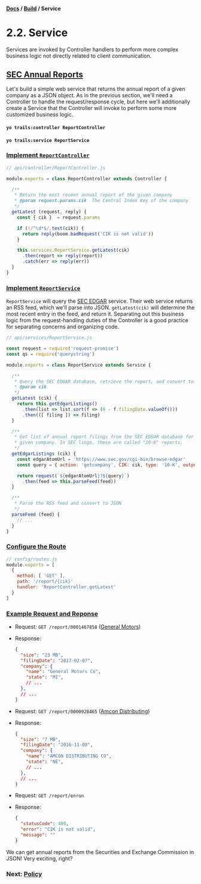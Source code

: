 #### [Docs](../) / [Build](./) / Service

# 2.2. Service

Services are invoked by Controller handlers to perform more complex business logic not directly related to client communication.

## <a href="#sec-annual-reports">SEC Annual Reports</a>

Let's build a simple web service that returns the annual report of a given company as a JSON object. As in the previous section, we'll need a Controller to handle the request/response cycle, but here we'll additionally create a Service that the Controller will invoke to perform some more customized business logic.

#### `yo trails:controller ReportController`
#### `yo trails:service ReportService`

### <a href="#implement-reportcontroller">Implement `ReportController`</a>

```js
// api/controller/ReportController.js

module.exports = class ReportController extends Controller {

  /**
   * Return the most recent annual report of the given company
   * @param request.params.cik  The Central Index Key of the company
   */
  getLatest (request, reply) {
    const { cik }  = request.params

    if (!/^\d*$/.test(cik)) {
      return reply(boom.badRequest('CIK is not valid'))
    }

    this.services.ReportService.getLatest(cik)
      .then(report => reply(report))
      .catch(err => reply(err))
  }
}
```

### <a href="#implement-reportservice">Implement `ReportService`</a>

`ReportService` will query the [SEC EDGAR](https://www.sec.gov/edgar/searchedgar/cik.htm) service. Their web service returns an RSS feed, which we'll parse into JSON. `getLatest(cik)` will determine the most recent entry in the feed, and return it. Separating out this business logic from the request-handling duties of the Controller is a good practice for separating concerns and organizing code.

```js
// api/services/ReportService.js

const request = require('request-promise')
const qs = require('querystring')

module.exports = class ReportService extends Service {

  /**
   * Query the SEC EDGAR database, retrieve the report, and convert to JSON.
   * @param cik
   */
  getLatest (cik) {
    return this.getEdgarListings()
      .then(list => list.sort(f => (0 - f.filingDate.valueOf()))
      .then(([ filing ]) => filing)
  }

  /**
   * Get list of annual report filings from the SEC EDGAR database for the
   * given company. In SEC lingo, these are called "10-K" reports.
   */
  getEdgarListings (cik) {
    const edgarAtomUrl = 'https://www.sec.gov/cgi-bin/browse-edgar'
    const query = { action: 'getcompany', CIK: cik, type: '10-K', output: 'atom' }

    return request(`${edgarAtomUrl}?${query}`)
      .then(feed => this.parseFeed(feed))
  }

  /**
   * Parse the RSS feed and convert to JSON
   */
  parseFeed (feed) {
    // ...
  }
}
```

### <a href="#configure-the-route">Configure the Route</a>

```js
// config/routes.js
module.exports = [
  {
    method: [ 'GET' ],
    path: '/report/{cik}'
    handler: 'ReportController.getLatest'
  }
]
```

### <a href="#example-request-and-response">Example Request and Reponse</a>

- Request: `GET /report/0001467858` ([General Motors](https://www.sec.gov/cgi-bin/browse-edgar?action=getcompany&CIK=0001467858&owner=exclude&count=40))
- Response:
  ```json
  {
    "size": "23 MB",
    "filingDate": "2017-02-07",
    "company": {
      "name": "General Motors Co",
      "state": "MI",
      // ...
    },
    // ...
  }
  ```

- Request: `GET /report/0000928465` ([Amcon Distributing](https://www.sec.gov/cgi-bin/viewer?action=view&cik=928465&accession_number=0001558370-16-009684&xbrl_type=v))
- Response: 
  ```json
  {
    "size": "7 MB",
    "filingDate": "2016-11-08",
    "company": {
      "name": "AMCON DISTRIBUTING CO",
      "state": "NE",
      // ...
    },
    // ...
  }
  ```

- Request: `GET /report/enron`
- Response: 
  ```json
  {
    "statusCode": 400,
    "error": "CIK is not valid",
    "message": ""
  }
  ```

We can get annual reports from the Securities and Exchange Commission in JSON! Very exciting, right? 

### Next: [Policy](policy.md)
